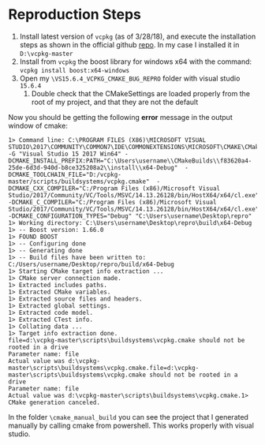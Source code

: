 # Reproduction Steps

1. Install latest version of `vcpkg` (as of 3/28/18), and execute the installation steps as shown in the official github [repo](https://github.com/Microsoft/vcpkg). In my case I installed it in `D:\vcpkg-master`
2. Install from `vcpkg`  the boost library for windows x64 with the command: `vcpkg install boost:x64-windows` 
3. Open my `\VS15.6.4_VCPKG_CMAKE_BUG_REPRO` folder with visual studio `15.6.4` 
   1. Double check that the CMakeSettings are loaded properly from the root of my project, and that they are not the default



Now you should be getting the following **error** message in the output window of cmake:

```
1> Command line: C:\PROGRAM FILES (X86)\MICROSOFT VISUAL STUDIO\2017\COMMUNITY\COMMON7\IDE\COMMONEXTENSIONS\MICROSOFT\CMAKE\CMake\bin\cmake.exe  -G "Visual Studio 15 2017 Win64" -DCMAKE_INSTALL_PREFIX:PATH="C:\Users\username\\CMakeBuilds\\f83620a4-25de-6d3d-940d-b8ce325208a2\\install\\x64-Debug"  -DCMAKE_TOOLCHAIN_FILE="D:/vcpkg-master/scripts/buildsystems/vcpkg.cmake"  -DCMAKE_CXX_COMPILER="C:/Program Files (x86)/Microsoft Visual Studio/2017/Community/VC/Tools/MSVC/14.13.26128/bin/HostX64/x64/cl.exe"  -DCMAKE_C_COMPILER="C:/Program Files (x86)/Microsoft Visual Studio/2017/Community/VC/Tools/MSVC/14.13.26128/bin/HostX64/x64/cl.exe"  -DCMAKE_CONFIGURATION_TYPES="Debug" "C:\Users\username\Desktop\repro"
1> Working directory: C:\Users\username\Desktop\repro\build\x64-Debug
1> -- Boost version: 1.66.0
1> FOUND BOOST
1> -- Configuring done
1> -- Generating done
1> -- Build files have been written to: C:/Users/username/Desktop/repro/build/x64-Debug
1> Starting CMake target info extraction ...
1> CMake server connection made.
1> Extracted includes paths.
1> Extracted CMake variables.
1> Extracted source files and headers.
1> Extracted global settings.
1> Extracted code model.
1> Extracted CTest info.
1> Collating data ...
1> Target info extraction done.
file=d:\vcpkg-master\scripts\buildsystems\vcpkg.cmake should not be rooted in a drive
Parameter name: file
Actual value was d:\vcpkg-master\scripts\buildsystems\vcpkg.cmake.file=d:\vcpkg-master\scripts\buildsystems\vcpkg.cmake should not be rooted in a drive
Parameter name: file
Actual value was d:\vcpkg-master\scripts\buildsystems\vcpkg.cmake.1> CMake generation canceled.
```

In the folder `\cmake_manual_build` you can see the project that I generated manually by calling cmake from powershell. This works properly with visual studio.